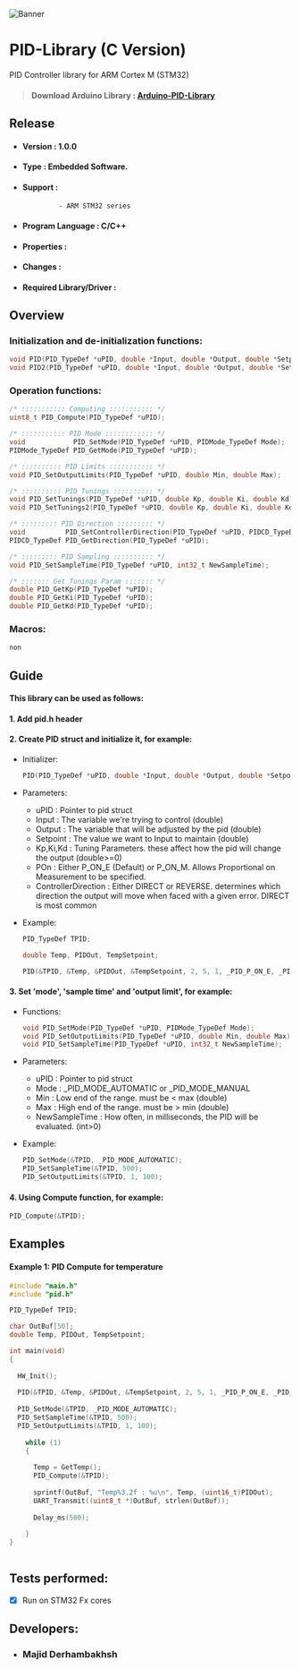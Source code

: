 ![Banner](Banner.png)

# PID-Library (C Version)
PID Controller library for ARM Cortex M (STM32)

> #### Download Arduino Library : [Arduino-PID-Library](https://github.com/br3ttb/Arduino-PID-Library)  

## Release
- #### Version : 1.0.0

- #### Type : Embedded Software.

- #### Support :  
               - ARM STM32 series  

- #### Program Language : C/C++

- #### Properties :

- #### Changes :  

- #### Required Library/Driver :


## Overview 
### Initialization and de-initialization functions:
```c++
void PID(PID_TypeDef *uPID, double *Input, double *Output, double *Setpoint, double Kp, double Ki, double Kd, PIDPON_TypeDef POn, PIDCD_TypeDef ControllerDirection);
void PID2(PID_TypeDef *uPID, double *Input, double *Output, double *Setpoint, double Kp, double Ki, double Kd, PIDCD_TypeDef ControllerDirection);
``` 

### Operation functions:
```c++
/* ::::::::::: Computing ::::::::::: */
uint8_t PID_Compute(PID_TypeDef *uPID);

/* ::::::::::: PID Mode :::::::::::: */
void            PID_SetMode(PID_TypeDef *uPID, PIDMode_TypeDef Mode);
PIDMode_TypeDef PID_GetMode(PID_TypeDef *uPID);

/* :::::::::: PID Limits ::::::::::: */
void PID_SetOutputLimits(PID_TypeDef *uPID, double Min, double Max);

/* :::::::::: PID Tunings :::::::::: */
void PID_SetTunings(PID_TypeDef *uPID, double Kp, double Ki, double Kd);
void PID_SetTunings2(PID_TypeDef *uPID, double Kp, double Ki, double Kd, PIDPON_TypeDef POn);

/* ::::::::: PID Direction ::::::::: */
void          PID_SetControllerDirection(PID_TypeDef *uPID, PIDCD_TypeDef Direction);
PIDCD_TypeDef PID_GetDirection(PID_TypeDef *uPID);

/* ::::::::: PID Sampling :::::::::: */
void PID_SetSampleTime(PID_TypeDef *uPID, int32_t NewSampleTime);

/* ::::::: Get Tunings Param ::::::: */
double PID_GetKp(PID_TypeDef *uPID);
double PID_GetKi(PID_TypeDef *uPID);
double PID_GetKd(PID_TypeDef *uPID);
``` 

### Macros:
```diff  
non   
```

## Guide

#### This library can be used as follows:
#### 1.  Add pid.h header  
#### 2.  Create PID struct and initialize it, for example:      
* Initializer:
  ```c++
  PID(PID_TypeDef *uPID, double *Input, double *Output, double *Setpoint, double Kp, double Ki, double Kd, PIDPON_TypeDef POn, PIDCD_TypeDef ControllerDirection);
  ``` 
* Parameters:  
     * uPID : Pointer to pid struct 
     * Input : The variable we're trying to control (double) 
     * Output : The variable that will be adjusted by the pid (double) 
     * Setpoint : The value we want to Input to maintain (double) 
     * Kp,Ki,Kd : Tuning Parameters. these affect how the pid will change the output (double>=0) 
     * POn : Either P_ON_E (Default) or P_ON_M. Allows Proportional on Measurement to be specified.  
     * ControllerDirection : Either DIRECT or REVERSE. determines which direction the output will move when faced with a given error. DIRECT is most common  
          
          
* Example:
  ```c++  
  PID_TypeDef TPID;

  double Temp, PIDOut, TempSetpoint;

  PID(&TPID, &Temp, &PIDOut, &TempSetpoint, 2, 5, 1, _PID_P_ON_E, _PID_CD_DIRECT);
  ``` 
#### 3.  Set 'mode', 'sample time' and 'output limit', for example:  
* Functions:
  ```c++
  void PID_SetMode(PID_TypeDef *uPID, PIDMode_TypeDef Mode);
  void PID_SetOutputLimits(PID_TypeDef *uPID, double Min, double Max);
  void PID_SetSampleTime(PID_TypeDef *uPID, int32_t NewSampleTime);
  ``` 
* Parameters:  
     * uPID : Pointer to pid struct 
     * Mode : _PID_MODE_AUTOMATIC or _PID_MODE_MANUAL
     * Min : Low end of the range. must be < max (double) 
     * Max : High end of the range. must be > min (double) 
     * NewSampleTime : How often, in milliseconds, the PID will be evaluated. (int>0)  
          
* Example:
  ```c++  
  PID_SetMode(&TPID, _PID_MODE_AUTOMATIC);
  PID_SetSampleTime(&TPID, 500);
  PID_SetOutputLimits(&TPID, 1, 100);
  ``` 
  
#### 4.  Using Compute function, for example:  
        
```c++
PID_Compute(&TPID);
```  
      
## Examples  

#### Example 1: PID Compute for temperature
```c++  
#include "main.h"
#include "pid.h"

PID_TypeDef TPID;

char OutBuf[50];
double Temp, PIDOut, TempSetpoint;

int main(void)
{
	
  HW_Init();
  
  PID(&TPID, &Temp, &PIDOut, &TempSetpoint, 2, 5, 1, _PID_P_ON_E, _PID_CD_DIRECT);
	
  PID_SetMode(&TPID, _PID_MODE_AUTOMATIC);
  PID_SetSampleTime(&TPID, 500);
  PID_SetOutputLimits(&TPID, 1, 100);
  
    while (1) 
    {
  
      Temp = GetTemp();
      PID_Compute(&TPID);
      
      sprintf(OutBuf, "Temp%3.2f : %u\n", Temp, (uint16_t)PIDOut);
      UART_Transmit((uint8_t *)OutBuf, strlen(OutBuf));
      
      Delay_ms(500);
    
    }
}
   
``` 

## Tests performed:
- [x] Run on STM32 Fx cores 

## Developers: 
- ### Majid Derhambakhsh

